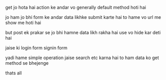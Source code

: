 get jo hota hai action ke andar vo generally default method hoti hai 

jo ham jo bhi form ke andar data likhke submit karte hai to hame vo url me show me hoti hai 

but post ek prakar se jo bhi hamne data likh rakha hai use vo hide kar deti hai 

jaise ki login form 
signin form 

yadi hame simple operation jaise search etc karna hai to ham data ko get method se bhejenge 

thats all 